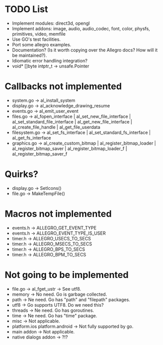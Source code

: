 TODO List
=========
* Implement modules: direct3d, opengl
* Implement addons: image, audio, audio_codec, font, color, physfs, primitives, video, memfile
* Use GO's test facilities.
* Port some allegro examples.
* Documentation? (Is it worth copying over the Allegro docs? How will it be maintained?).
* Idiomatic error handling integration?
* void* []byte intptr_t -> unsafe.Pointer

Callbacks not implemented
=========================
* system.go -> al_install_system
* display.go -> al_acknowledge_drawing_resume
* events.go -> al_emit_user_event
* files.go -> al_fopen_interface | al_set_new_file_interface | al_set_standard_file_interface | al_get_new_file_interface | al_create_file_handle | al_get_file_userdata
* filesystem.go -> al_set_fs_interface | al_set_standard_fs_interface | al_get_fs_interface
* graphics.go -> al_create_custom_bitmap | al_register_bitmap_loader | al_register_bitmap_saver | al_register_bitmap_loader_f | al_register_bitmap_saver_f

Quirks?
=======
* display.go -> SetIcons()
* file.go -> MakeTempFile()

Macros not implemented
======================
* events.h -> ALLEGRO_GET_EVENT_TYPE
* events.h -> ALLEGRO_EVENT_TYPE_IS_USER
* timer.h -> ALLEGRO_USECS_TO_SECS
* timer.h -> ALLEGRO_MSECS_TO_SECS
* timer.h -> ALLEGRO_BPS_TO_SECS
* timer.h -> ALLEGRO_BPM_TO_SECS

Not going to be implemented
===========================
* file.go -> al_fget_ustr -> See utf8.
* memory -> No need. Go is garbage collected.
* path -> Ne need. Go has "path" and "filepath" packages.
* utf8 -> Go supports UTF8. Do we need this?
* threads -> Ne need. Go has goroutines.
* time -> Ne need. Go has "time" package.
* misc -> Not applicable.
* platform.ios platform.android -> Not fully supported by go.
* main addon -> Not applicable.
* native dialogs addon -> ?!?
